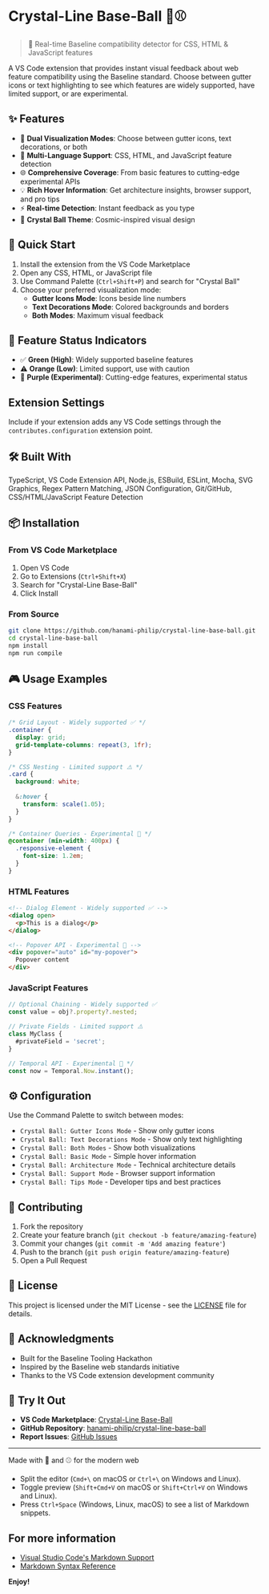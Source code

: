 # Crystal-Line Base-Ball 🔮⚾

> 🎯 Real-time Baseline compatibility detector for CSS, HTML & JavaScript features

A VS Code extension that provides instant visual feedback about web feature compatibility using the Baseline standard. Choose between gutter icons or text highlighting to see which features are widely supported, have limited support, or are experimental.

## ✨ Features

- 🔮 **Dual Visualization Modes**: Choose between gutter icons, text decorations, or both
- 🎯 **Multi-Language Support**: CSS, HTML, and JavaScript feature detection
- 🌐 **Comprehensive Coverage**: From basic features to cutting-edge experimental APIs
- 💡 **Rich Hover Information**: Get architecture insights, browser support, and pro tips
- ⚡ **Real-time Detection**: Instant feedback as you type
- 🎨 **Crystal Ball Theme**: Cosmic-inspired visual design

## 🚀 Quick Start

1. Install the extension from the VS Code Marketplace
2. Open any CSS, HTML, or JavaScript file
3. Use Command Palette (`Ctrl+Shift+P`) and search for "Crystal Ball"
4. Choose your preferred visualization mode:
   - **Gutter Icons Mode**: Icons beside line numbers
   - **Text Decorations Mode**: Colored backgrounds and borders
   - **Both Modes**: Maximum visual feedback

## 🎯 Feature Status Indicators

- ✅ **Green (High)**: Widely supported baseline features
- ⚠️ **Orange (Low)**: Limited support, use with caution
- 🧪 **Purple (Experimental)**: Cutting-edge features, experimental status

## Extension Settings

Include if your extension adds any VS Code settings through the `contributes.configuration` extension point.
## 🛠️ Built With

TypeScript, VS Code Extension API, Node.js, ESBuild, ESLint, Mocha, SVG Graphics, Regex Pattern Matching, JSON Configuration, Git/GitHub, CSS/HTML/JavaScript Feature Detection

## 📦 Installation

### From VS Code Marketplace
1. Open VS Code
2. Go to Extensions (`Ctrl+Shift+X`)
3. Search for "Crystal-Line Base-Ball"
4. Click Install

### From Source
```bash
git clone https://github.com/hanami-philip/crystal-line-base-ball.git
cd crystal-line-base-ball
npm install
npm run compile
```

## 🎮 Usage Examples

### CSS Features
```css
/* Grid Layout - Widely supported ✅ */
.container {
  display: grid;
  grid-template-columns: repeat(3, 1fr);
}

/* CSS Nesting - Limited support ⚠️ */
.card {
  background: white;
  
  &:hover {
    transform: scale(1.05);
  }
}

/* Container Queries - Experimental 🧪 */
@container (min-width: 400px) {
  .responsive-element {
    font-size: 1.2em;
  }
}
```

### HTML Features
```html
<!-- Dialog Element - Widely supported ✅ -->
<dialog open>
  <p>This is a dialog</p>
</dialog>

<!-- Popover API - Experimental 🧪 -->
<div popover="auto" id="my-popover">
  Popover content
</div>
```

### JavaScript Features
```javascript
// Optional Chaining - Widely supported ✅
const value = obj?.property?.nested;

// Private Fields - Limited support ⚠️
class MyClass {
  #privateField = 'secret';
}

// Temporal API - Experimental 🧪 */
const now = Temporal.Now.instant();
```

## ⚙️ Configuration

Use the Command Palette to switch between modes:

- `Crystal Ball: Gutter Icons Mode` - Show only gutter icons
- `Crystal Ball: Text Decorations Mode` - Show only text highlighting
- `Crystal Ball: Both Modes` - Show both visualizations
- `Crystal Ball: Basic Mode` - Simple hover information
- `Crystal Ball: Architecture Mode` - Technical architecture details
- `Crystal Ball: Support Mode` - Browser support information
- `Crystal Ball: Tips Mode` - Developer tips and best practices

## 🤝 Contributing

1. Fork the repository
2. Create your feature branch (`git checkout -b feature/amazing-feature`)
3. Commit your changes (`git commit -m 'Add amazing feature'`)
4. Push to the branch (`git push origin feature/amazing-feature`)
5. Open a Pull Request

## 📄 License

This project is licensed under the MIT License - see the [LICENSE](LICENSE) file for details.

## 🎊 Acknowledgments

- Built for the Baseline Tooling Hackathon
- Inspired by the Baseline web standards initiative
- Thanks to the VS Code extension development community

## 🔗 Try It Out

- **VS Code Marketplace**: [Crystal-Line Base-Ball](https://marketplace.visualstudio.com/items?itemName=hanami-philip.crystal-line-base-ball)
- **GitHub Repository**: [hanami-philip/crystal-line-base-ball](https://github.com/hanami-philip/crystal-line-base-ball)
- **Report Issues**: [GitHub Issues](https://github.com/hanami-philip/crystal-line-base-ball/issues)

---

Made with 🔮 and ⚾ for the modern web

* Split the editor (`Cmd+\` on macOS or `Ctrl+\` on Windows and Linux).
* Toggle preview (`Shift+Cmd+V` on macOS or `Shift+Ctrl+V` on Windows and Linux).
* Press `Ctrl+Space` (Windows, Linux, macOS) to see a list of Markdown snippets.

## For more information

* [Visual Studio Code's Markdown Support](http://code.visualstudio.com/docs/languages/markdown)
* [Markdown Syntax Reference](https://help.github.com/articles/markdown-basics/)

**Enjoy!**
